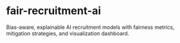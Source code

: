 # fair-recruitment-ai
Bias-aware, explainable AI recruitment models with fairness metrics, mitigation strategies, and visualization dashboard.
